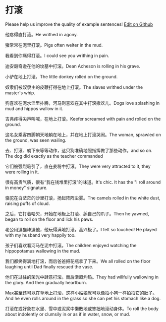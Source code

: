 # 打滚

Please help us improve the quality of example sentences! [Edit on Github](https://github.com/jiyushe/jiyu-example-sentence-source/blob/main/chinese/dagun.md)

<p><span class="chinese">他疼得直打滚。</span><span class="english">He writhed in agony.</span></p>

<p><span class="chinese">猪常常在泥里打滚。</span><span class="english">Pigs often welter in the mud.</span></p>

<p><span class="chinese">我看到你痛得打滚。</span><span class="english">I could see you writhing in pain.</span></p>

<p><span class="chinese">迪安縠奇逊在他的坟墓中打滚。</span><span class="english">Dean Acheson is rolling in his grave.</span></p>

<p><span class="chinese">小驴在地上打滚。</span><span class="english">The little donkey rolled on the ground.</span></p>

<p><span class="chinese">奴隶们被奴隶主的皮鞭打得在地上打滚。</span><span class="english">The slaves writhed under the master's whip.</span></p>

<p><span class="chinese">狗喜欢在泥水洼里扑腾，河马则喜欢在其中打滚撒欢儿。</span><span class="english">Dogs love splashing in mud and hippos wallow in it.</span></p>

<p><span class="chinese">吉弗疼得尖声叫喊，在地上打滚。</span><span class="english">Keefer screamed with pain and rolled on the ground.</span></p>

<p><span class="chinese">这名女乘客四脚朝天地躺在地上，并在地上打滚哭闹。</span><span class="english">The woman, sprawled on the ground, was seen wailing.</span></p>

<p><span class="chinese">去、打滚、躺下来等等动作，这只狗准确地照指挥做了那些动作。</span><span class="english">and so on. The dog did exactly as the teacher commanded</span></p>

<p><span class="chinese">它们被强烈吸引了，直在姜粉中打滚。</span><span class="english">They were very attracted to it, they were rolling in it.</span></p>

<p><span class="chinese">很有高贵气质，很有“我在钱堆里打滚”的味道。</span><span class="english">It's chic. It has the "I roll around in money" signature.</span></p>

<p><span class="chinese">骆驼在白茫茫的沙里打滚，扬起阵阵尘雾。</span><span class="english">The camels rolled in the white dust, raising puffs of cloud.</span></p>

<p><span class="chinese">之后，它打着哈欠，开始在地板上打滚、舔自己的爪子。</span><span class="english">Then he yawned, began to roll on the floor and lick his paws.</span></p>

<p><span class="chinese">老公用逗猫棒逗他，他玩得满地打滚，高兴极了。</span><span class="english">I felt so touched! He played with my husband very happily too.</span></p>

<p><span class="chinese">孩子们喜欢看河马在泥中打滚。</span><span class="english">The children enjoyed watching the hippopotamus wallowing in the mud.</span></p>

<p><span class="chinese">我们都笑得满地打滚，而后爸爸把花瓶拿了下来。</span><span class="english">We all rolled on the floor laughing until Dad finally rescued the vase.</span></p>

<p><span class="chinese">他们在过往的荣光中肆意打滚。而后渐趋灼热。</span><span class="english">They had willfully wallowing in the glory. And then gradually heartburn.</span></p>

<p><span class="chinese">Max甚至还可以在草地上打滚，这样小姑娘就可以像拍小狗一样拍拍它的肚子。</span><span class="english">And he even rolls around in the grass so she can pet his stomach like a dog.</span></p>

<p><span class="chinese">打滚在或好象在水里、雪中或泥浆中懒散地或笨拙地滚动身体。</span><span class="english">To roll the body about indolently or clumsily in or as if in water, snow, or mud.</span></p>

